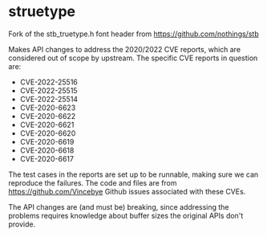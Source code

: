 # struetype
Fork of the stb_truetype.h font header from https://github.com/nothings/stb

Makes API changes to address the 2020/2022 CVE reports, which are considered
out of scope by upstream. The specific CVE reports in question are:

* CVE-2022-25516
* CVE-2022-25515
* CVE-2022-25514
* CVE-2020-6623
* CVE-2020-6622
* CVE-2020-6621
* CVE-2020-6620
* CVE-2020-6619
* CVE-2020-6618
* CVE-2020-6617

The test cases in the reports are set up to be runnable, making sure we can
reproduce the failures.  The code and files are from https://github.com/Vincebye
Github issues associated with these CVEs.

The API changes are (and must be) breaking, since addressing the problems
requires knowledge about buffer sizes the original APIs don't provide.
